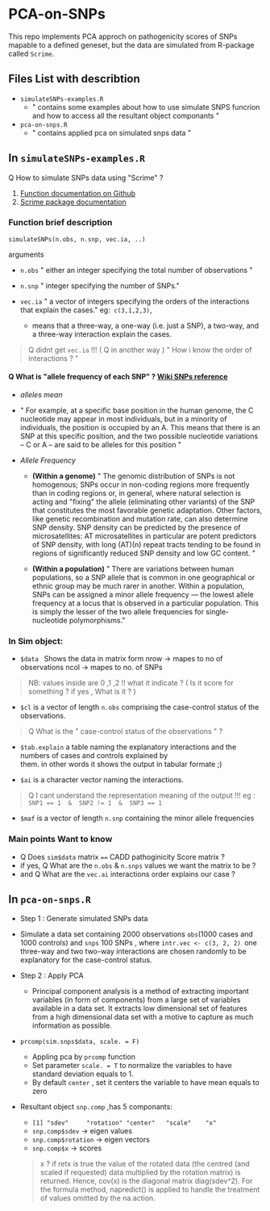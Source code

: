 # PCA-on-SNPs
This repo implements PCA approch on pathogenicity scores of SNPs mapable to a defined geneset, but the data are simulated from R-package called `Scrime`.

## Files List with describtion 
- `simulateSNPs-examples.R`
  - " contains some examples about how to use simulate SNPS funcrion and how to access all the resultant object componants  "
- `pca-on-snps.R`
  - " contains applied pca on simulated snps data "

## In ` simulateSNPs-examples.R `

Q How to simulate SNPs data using "Scrime" ?

1. [ Function documentation on Github ]( https://github.com/cran/scrime/blob/master/man/simulateSNPs.Rd ) 
2. [Scrime package documentation ]( https://cran.r-project.org/web/packages/scrime/scrime.pdf )

### Function brief description

`simulateSNPs(n.obs, n.snp, vec.ia, ..)`

 arguments
  - `n.obs`
    " either an integer specifying the total number of observations "
  
  - `n.snp` 
    " integer specifying the number of SNPs."
  
  - `vec.ia`
    " a vector of integers specifying the orders of the interactions
    that explain the cases."
    eg:` c(3,1,2,3)`,
    -  means that a three-way, a one-way (i.e. just a SNP), a two-way, and a three-way interaction explain the cases.
    
> Q didnt get `vec.ia` !!! ( Q in another way )
" How i know the order of interactions ? "

#### Q What is "allele frequency of each SNP" ? [ Wiki SNPs reference ]( https://en.wikipedia.org/wiki/Single-nucleotide_polymorphism )
- _alleles mean_
 - " For example, at a specific base position in the human genome, the C nucleotide may appear in most individuals, but in a minority of individuals, the position is occupied by an A. This means that there is an SNP at this specific position, and the two possible nucleotide variations – C or A – are said to be alleles for this position "

- _Allele Frequency_
  - __(Within a genome)__
" The genomic distribution of SNPs is not homogenous; SNPs occur in non-coding regions more frequently than in coding regions or, in general, where natural selection is acting and "fixing" the allele (eliminating other variants) of the SNP that constitutes the most favorable genetic adaptation.
Other factors, like genetic recombination and mutation rate, can also determine SNP density.
SNP density can be predicted by the presence of microsatellites: AT microsatellites in particular are potent predictors of SNP density, with long (AT)(n) repeat tracts tending to be found in regions of significantly reduced SNP density and low GC content. "

  - __(Within a population)__
  " There are variations between human populations, so a SNP allele that is common in one geographical or ethnic group may be much rarer in another. Within a population, SNPs can be assigned a minor allele frequency — the lowest allele frequency at a locus that is observed in a particular population. This is simply the lesser of the two allele frequencies for single-nucleotide polymorphisms." 

### In Sim object:

- `$data `
 Shows the data in matrix form 
 nrow -> mapes to no of observations
 ncol -> mapes to no. of SNPs

> NB: values inside are 0 ,1 ,2 !! what it indicate ?
( Is it score for something ? if yes , What is it ? )

- `$cl`
  is a vector of length `n.obs` comprising the case-control status of the observations.
> Q What is the " case-control status of the observations " ?

- `$tab.explain`
  a table naming the explanatory interactions and the numbers of cases and controls explained by     
  them. in other words it shows the output in tabular formate ;)

- `$ai`
  is a character vector naming the interactions.

> Q I cant understand the representation meaning of the output !!!
eg : `SNP1 == 1  &  SNP2 != 1  &  SNP3 == 1`

- `$maf`
 is a vector of length `n.snp` containing the minor allele frequencies


### Main points Want to know 
- Q Does ` sim$data ` matrix `==` CADD pathoginicity Score matrix ?
- if yes, Q What are the `n.obs` & `n.snps` values we want the matrix to be ?
- and Q What are the `vec.ai` interactions order explains our case ?
 
## In `pca-on-snps.R`

-  Step 1  : Generate simulated SNPs data
  - Simulate a data set containing 2000 observations `obs`(1000 cases and 1000 controls) and `snps` 100 SNPs , where `intr.vec <- c(3, 2, 2) `one three-way and two  two-way interactions are chosen randomly to be explanatory  for the case-control status.

- Step 2 : Apply PCA
  - Principal component analysis is a method of extracting important variables (in form of components) from a large set of variables available in a data set. It extracts low dimensional set of features from a high dimensional data set with a motive to capture as much information as possible.

- `prcomp(sim.snps$data, scale. = F)`
	- Appling pca by `prcomp` function 
	- Set parameter `scale. = T` to normalize the variables to have standard 	deviation equals to 1.
	- By default `center` , set it centers the variable to have mean equals to zero

- Resultant object `snp.comp` ,has 5 componants:
	- `[1] "sdev"     "rotation" "center"   "scale"    "x" `
	- `snp.comp$sdev`   -> eigen values
	- `snp.comp$rotation`  -> eigen vectors
	- `snp.comp$x`  -> scores 

	> x ? if retx is true the value of the rotated data (the centred (and scaled if requested) data multiplied by the rotation matrix) is returned. Hence, cov(x) is the diagonal matrix diag(sdev^2). For the formula method, napredict() is applied to handle the treatment of values omitted by the na.action. 
